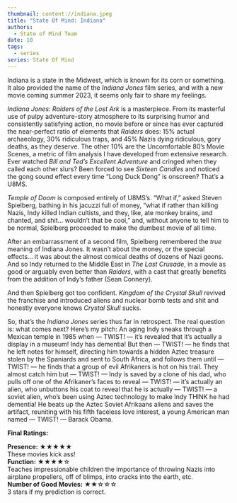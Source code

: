 ```yaml
---
thumbnail: content://indiana.jpeg
title: "State Of Mind: Indiana"
authors:
  - State of Mind Team
date: 10
tags:
  - series
series: State Of Mind
---
```


Indiana is a state in the Midwest, which is known for its corn or something. It also provided the name of the *Indiana Jones* film series, and with a new movie coming summer 2023, it seems only fair to share my feelings.

*Indiana Jones: Raiders of the Lost Ark* is a masterpiece. From its masterful use of pulpy adventure-story atmosphere to its surprising humor and consistently satisfying action, no movie before or since has ever captured the near-perfect ratio of elements that *Raiders* does: 15% actual archaeology, 30% ridiculous traps, and 45% Nazis dying ridiculous, gory deaths, as they deserve. The other 10% are the Uncomfortable 80’s Movie Scenes, a metric of film analysis I have developed from extensive research. Ever watched *Bill and Ted’s Excellent Adventure* and cringed when they called each other slurs? Been forced to see *Sixteen* *Candles* and noticed the gong sound effect every time “Long Duck Dong” is onscreen? That’s a U8MS.

*Temple of Doom* is composed entirely of U8MS’s. “What if,” asked Steven Spielberg, bathing in his jacuzzi full of money, “what if rather than killing Nazis, Indy killed Indian cultists, and they, like, ate monkey brains, and chanted, and shit… wouldn’t that be cool,” and, without anyone to tell him to be normal, Spielberg proceeded to make the dumbest movie of all time.

After an embarrassment of a second film, Spielberg remembered the *true* meaning of Indiana Jones. It wasn’t about the money, or the special effects… it was about the almost comical deaths of dozens of Nazi goons. And so Indy returned to the Middle East in *The Last Crusade*, in a movie as good or arguably even better than *Raiders*, with a cast that greatly benefits from the addition of Indy’s father (Sean Connery).

And then Spielberg got too confident. *Kingdom of the Crystal Skull* revived the franchise and introduced aliens and nuclear bomb tests and shit and honestly everyone knows *Crystal Skull* sucks.

So, that’s the *Indiana Jones* series thus far in retrospect. The real question is: what comes next? Here’s my pitch: An aging Indy sneaks through a Mexican temple in 1985 when — TWIST! — it’s revealed that it’s actually a display in a museum! Indy has dementia! But then — TWIST! — he finds that he left notes for himself, directing him towards a hidden Aztec treasure stolen by the Spaniards and sent to South Africa, and follows them until — TWIST! — he finds that a group of evil Afrikaners is hot on his trail. They almost catch him but — TWIST! — Indy is saved by a clone of his dad, who pulls off one of the Afrikaner’s faces to reveal — TWIST! — it’s actually an alien, who unbuttons his coat to reveal that he is actually — TWIST! — a soviet alien, who’s been using Aztec technology to make Indy THINK he had dementia! He beats up the Aztec Soviet Afrikaans aliens and saves the artifact, reuniting with his fifth faceless love interest, a young American man named — TWIST! — Barack Obama. 

**Final Ratings:**

**Presence:** ★★★★★\
These movies kick ass!\
**Function:** ★★★★☆\
Teaches impressionable children the importance of throwing Nazis into airplane propellers, off of blimps, into cracks into the earth, etc.\
**Number of Good Movies:** ★★☆☆☆\
3 stars if my prediction is correct.